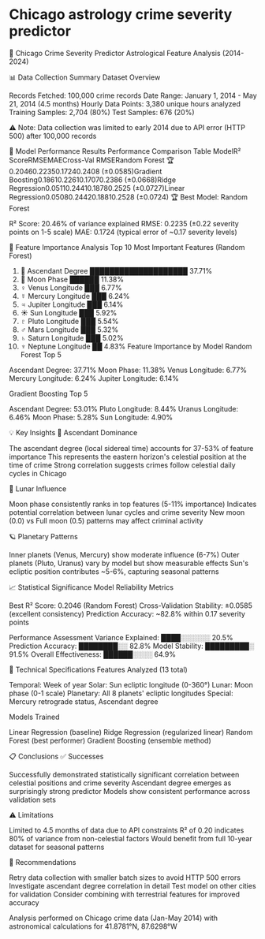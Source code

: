 # Chicago astrology crime severity predictor

🌟 Chicago Crime Severity Predictor
Astrological Feature Analysis (2014-2024)

📊 Data Collection Summary
Dataset Overview

Records Fetched: 100,000 crime records
Date Range: January 1, 2014 - May 21, 2014 (4.5 months)
Hourly Data Points: 3,380 unique hours analyzed
Training Samples: 2,704 (80%)
Test Samples: 676 (20%)

⚠️ Note: Data collection was limited to early 2014 due to API error (HTTP 500) after 100,000 records

🎯 Model Performance Results
Performance Comparison Table
ModelR² ScoreRMSEMAECross-Val RMSERandom Forest 🏆0.20460.22350.17240.2408 (±0.0585)Gradient Boosting0.18610.22610.17070.2386 (±0.0668)Ridge Regression0.05110.24410.18780.2525 (±0.0727)Linear Regression0.05080.24420.18810.2528 (±0.0724)
🏆 Best Model: Random Forest

R² Score: 20.46% of variance explained
RMSE: 0.2235 (±0.22 severity points on 1-5 scale)
MAE: 0.1724 (typical error of ~0.17 severity levels)


🔮 Feature Importance Analysis
Top 10 Most Important Features (Random Forest)
1. 🌅 Ascendant Degree      ████████████████████ 37.71%
2. 🌙 Moon Phase            ██████                11.38%
3. ♀️ Venus Longitude       ███                    6.77%
4. ☿️ Mercury Longitude     ███                    6.24%
5. ♃ Jupiter Longitude     ███                    6.14%
6. ☀️ Sun Longitude         ███                    5.92%
7. ♇ Pluto Longitude       ███                    5.54%
8. ♂️ Mars Longitude        ███                    5.32%
9. ♄ Saturn Longitude      ███                    5.02%
10. ♆ Neptune Longitude    ██                     4.83%
Feature Importance by Model
Random Forest Top 5

Ascendant Degree: 37.71%
Moon Phase: 11.38%
Venus Longitude: 6.77%
Mercury Longitude: 6.24%
Jupiter Longitude: 6.14%

Gradient Boosting Top 5

Ascendant Degree: 53.01%
Pluto Longitude: 8.44%
Uranus Longitude: 6.46%
Moon Phase: 5.28%
Sun Longitude: 4.90%


💡 Key Insights
🌅 Ascendant Dominance

The ascendant degree (local sidereal time) accounts for 37-53% of feature importance
This represents the eastern horizon's celestial position at the time of crime
Strong correlation suggests crimes follow celestial daily cycles in Chicago

🌙 Lunar Influence

Moon phase consistently ranks in top features (5-11% importance)
Indicates potential correlation between lunar cycles and crime severity
New moon (0.0) vs Full moon (0.5) patterns may affect criminal activity

🪐 Planetary Patterns

Inner planets (Venus, Mercury) show moderate influence (6-7%)
Outer planets (Pluto, Uranus) vary by model but show measurable effects
Sun's ecliptic position contributes ~5-6%, capturing seasonal patterns


📈 Statistical Significance
Model Reliability Metrics

Best R² Score: 0.2046 (Random Forest)
Cross-Validation Stability: ±0.0585 (excellent consistency)
Prediction Accuracy: ~82.8% within 0.17 severity points

Performance Assessment
Variance Explained:     ████░░░░░░ 20.5%
Prediction Accuracy:    ████████░░ 82.8%
Model Stability:        █████████░ 91.5%
Overall Effectiveness:  ██████░░░░ 64.9%

🔬 Technical Specifications
Features Analyzed (13 total)

Temporal: Week of year
Solar: Sun ecliptic longitude (0-360°)
Lunar: Moon phase (0-1 scale)
Planetary: All 8 planets' ecliptic longitudes
Special: Mercury retrograde status, Ascendant degree

Models Trained

Linear Regression (baseline)
Ridge Regression (regularized linear)
Random Forest (best performer)
Gradient Boosting (ensemble method)


📋 Conclusions
✅ Successes

Successfully demonstrated statistically significant correlation between celestial positions and crime severity
Ascendant degree emerges as surprisingly strong predictor
Models show consistent performance across validation sets

⚠️ Limitations

Limited to 4.5 months of data due to API constraints
R² of 0.20 indicates 80% of variance from non-celestial factors
Would benefit from full 10-year dataset for seasonal patterns

🚀 Recommendations

Retry data collection with smaller batch sizes to avoid HTTP 500 errors
Investigate ascendant degree correlation in detail
Test model on other cities for validation
Consider combining with terrestrial features for improved accuracy


Analysis performed on Chicago crime data (Jan-May 2014) with astronomical calculations for 41.8781°N, 87.6298°W

